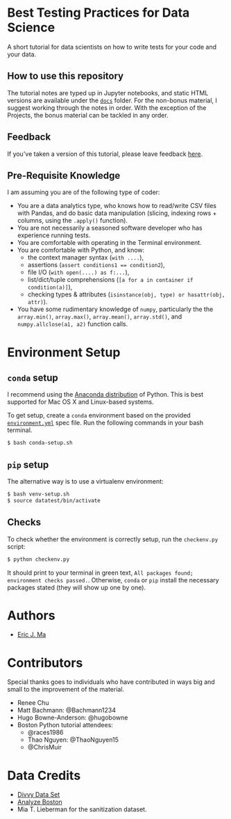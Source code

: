 # Best Testing Practices for Data Science

A short tutorial for data scientists on how to write tests for your code and your data.

## How to use this repository

The tutorial notes are typed up in Jupyter notebooks, and static HTML versions are available under the [`docs`](./docs/) folder. For the non-bonus material, I suggest working through the notes in order. With the exception of the Projects, the bonus material can be tackled in any order.

## Feedback

If you've taken a version of this tutorial, please leave feedback [here](https://ericma1.typeform.com/to/Ua0LBs).

## Pre-Requisite Knowledge

I am assuming you are of the following type of coder:

- You are a data analytics type, who knows how to read/write CSV files with Pandas, and do basic data manipulation (slicing, indexing rows + columns, using the `.apply()` function).
- You are not necessarily a seasoned software developer who has experience running tests.
- You are comfortable with operating in the Terminal environment.
- You are comfortable with Python, and know:
    - the context manager syntax (`with ....`),
    - assertions (`assert conditions1 == condition2`),
    - file I/O (`with open(....) as f:...`),
    - list/dict/tuple comprehensions (`[a for a in container if condition(a)]`),
    - checking types & attributes (`isinstance(obj, type) or hasattr(obj, attr)`).
- You have some rudimentary knowledge of `numpy`, particularly the the `array.min()`, `array.max()`, `array.mean()`, `array.std()`, and `numpy.allclose(a1, a2)` function calls.

# Environment Setup

## `conda` setup

I recommend using the [Anaconda distribution](https://www.continuum.io/downloads) of Python. This is best supported for Mac OS X and Linux-based systems.

To get setup, create a `conda` environment based on the provided [`environment.yml`](./environment.yml) spec file. Run the following commands in your bash terminal.

```bash
$ bash conda-setup.sh
```

## `pip` setup

The alternative way is to use a virtualenv environment:

```bash
$ bash venv-setup.sh
$ source datatest/bin/activate
```

## Checks

To check whether the environment is correctly setup, run the `checkenv.py` script:

```bash
$ python checkenv.py
```

It should print to your terminal in green text, `All packages found; environment checks passed.`. Otherwise, `conda` or `pip` install the necessary packages stated (they will show up one by one).

# Authors

- [Eric J. Ma](http://www.ericmjl.com)

# Contributors

Special thanks goes to individuals who have contributed in ways big and small to the improvement of the material.

- Renee Chu
- Matt Bachmann: @Bachmann1234
- Hugo Bowne-Anderson: @hugobowne
- Boston Python tutorial attendees:
    - @races1986
    - Thao Nguyen: @ThaoNguyen15
    - @ChrisMuir

# Data Credits

- [Divvy Data Set](https://www.divvybikes.com/data)
- [Analyze Boston](https://data.boston.gov/)
- Mia T. Lieberman for the sanitization dataset.
